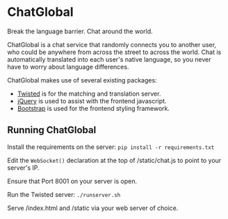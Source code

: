 ChatGlobal
==========

Break the language barrier. Chat around the world.

ChatGlobal is a chat service that randomly connects you to another user, who could be anywhere from across the street to across the world. Chat is automatically translated into each user's native language, so you never have to worry about language differences.

ChatGlobal makes use of several existing packages:
* [Twisted](http://twistedmatrix.com/trac/) is for the matching and translation server.
* [jQuery](http://jquery.com/) is used to assist with the frontend javascript.
* [Bootstrap](http://getbootstrap.com/) is used for the frontend styling framework.

Running ChatGlobal
------------------

Install the requirements on the server:
`pip install -r requirements.txt`

Edit the `WebSocket()` declaration at the top of /static/chat.js to point to your server's IP.

Ensure that Port 8001 on your server is open.

Run the Twisted server:
`./runserver.sh`

Serve /index.html and /static via your web server of choice.